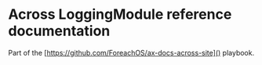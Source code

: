 # Across LoggingModule reference documentation

Part of the [https://github.com/ForeachOS/ax-docs-across-site]() playbook.